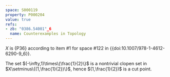 ```yaml
---
space: S000119
property: P000204
value: true
refs:
- zb: "0386.54001"_6
  name: Counterexamples in Topology
---
```


$X$ is {P36} according to
item #1 for space #122 in
{{doi:10.1007/978-1-4612-6290-9_6}}.


The set $(-\infty,1)\times\{\frac{1}{2}\}$ is a nontrivial clopen set in
$X\setminus\{(1,\frac{1}{2})\}$, hence $(1,\frac{1}{2})$ is a cut point.
